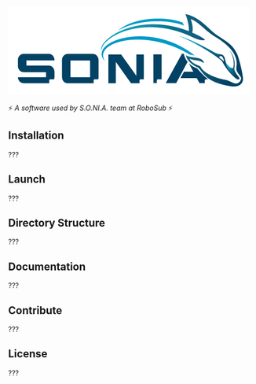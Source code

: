 [![S.O.N.I.A. Logo](docs/assets/logo.jpg)](http://sonia.etsmtl.ca/en/)

:zap: *A software used by S.O.NI.A. team at RoboSub* :zap:

## Installation

???

## Launch

???

## Directory Structure

???

## Documentation

???

## Contribute

???

## License

???

